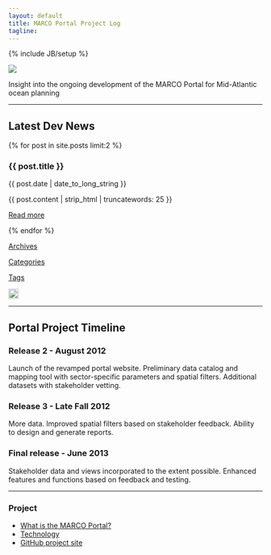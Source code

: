 ```yaml
---
layout: default
title: MARCO Portal Project Log
tagline: 
---
```

{% include JB/setup %}

<div class="row">
	<div class="span12">
		<img src="{{BASE_PATH}}/assets/img/windmill-ocean.jpg"/>
	</div>
	<div class="span12">
		<p class='big-text'>Insight into the ongoing development of the MARCO Portal for Mid-Atlantic ocean planning</p>
	</div>
</div>

<hr/>

<div class="row">
  <div class="span3">
    <h2>Latest Dev News</h2>
  </div>	
  {% for post in site.posts limit:2 %}
  <div class="span3">
    <h3>{{ post.title }}</h3>
	<div class="date">{{ post.date | date_to_long_string }}</div>
    <p>{{ post.content | strip_html | truncatewords: 25 }}</p>    
    <p class="pull-right">
      <a href="{{BASE_PATH}}{{ post.url }}">Read more</a>
    </p>
  </div>
  {% endfor %}
  <div class="span2">
    <p><a class='btn' href="{{BASE_PATH}}/archive.html">Archives</a></p>
    <p><a class='btn' href="{{BASE_PATH}}/categories.html">Categories</a></p>
    <p><a class='btn' href="{{BASE_PATH}}/tags.html">Tags</a></p>
    <p><a href="http://feeds.feedburner.com/MarcoPortalDevelopmentLog"><img height="20" width="20" src="{{BASE_PATH}}/assets/img/feed-icon-28x28.png"/></a></p>
  </div> 
</div>

<hr/>

<div class="row">
  <div class="span3">
    <h2>Portal Project Timeline</h2>
  </div>
  <div class="span3">
  	<h3>Release 2 - August 2012</h3>
  	<p>Launch of the revamped portal website. Preliminary data catalog and mapping tool with sector-specific parameters and spatial filters.  Additional datasets with stakeholder vetting.</p>
  </div>	
  <div class="span3">
  	<h3>Release 3 - Late Fall 2012</h3>
  	<p>More data.  Improved spatial filters based on stakeholder feedback.  Ability to design and generate reports.</p>
  </div>  
  <div class="span3">
  	<h3>Final release - June 2013</h3>
  	<p>Stakeholder data and views incorporated to the extent possible.  Enhanced features and functions based on feedback and testing.</p>
  </div>  
</div>

<hr/>

<div class="row">
	<div class="span10">
		<div class="row blocks">
			<div class="span4">
				<div class="well">
					<h3>Project</h3>
					<p>
						<ul>
							<li><a href="http://midatlanticocean.org/map_portal.html">What is the MARCO Portal?</a></li>							
							<li><a href="{{BASE_PATH}}/technology.html">Technology</a></li>
							<li><a href="http://github.com/ecotrust/marco-portal">GitHub project site</a></li>							
						</ul>
					</p>
				</div>
			</div>
		</div>
	</div>
</div>
